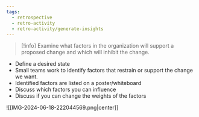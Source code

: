 ```yaml
---
tags:
  - retrospective
  - retro-activity
  - retro-activity/generate-insights
---
```


> [!info] Examine what factors in the organization will support a proposed change and which will inhibit the change.

- Define a desired state
- Small teams work to identify factors that restrain or support the change we want.
- Identified factors are listed on a poster/whiteboard
- Discuss which factors you can influence
- Discuss if you can change the weights of the factors

![[IMG-2024-06-18-222044569.png|center]]
